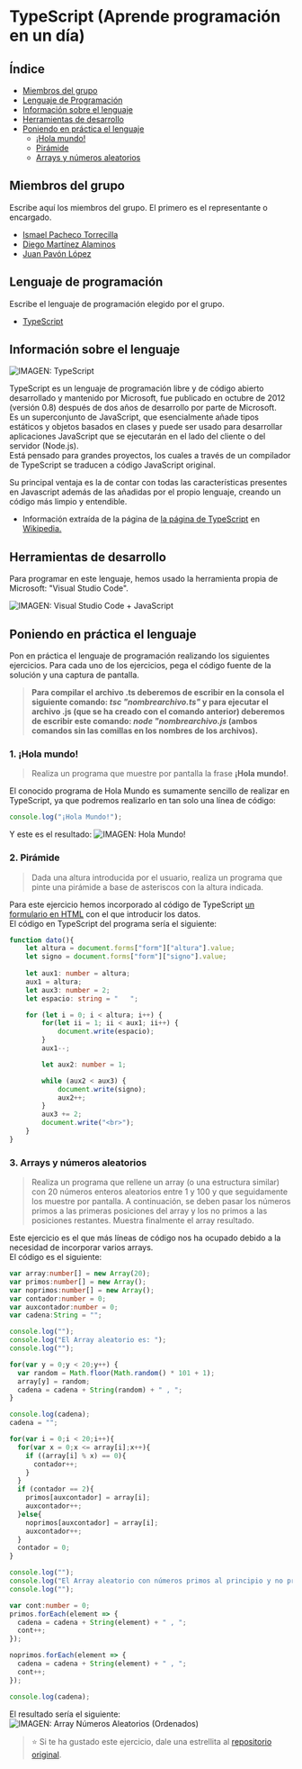 # TypeScript (Aprende programación en un día)

## Índice

* [Miembros del grupo](https://github.com/ismaelpacheco13/aprende-un-lenguaje-en-un-dia#miembros-del-grupo)
* [Lenguaje de Programación](https://github.com/ismaelpacheco13/aprende-un-lenguaje-en-un-dia#lenguaje-de-programaci%C3%B3n)
* [Información sobre el lenguaje](https://github.com/ismaelpacheco13/aprende-un-lenguaje-en-un-dia#informaci%C3%B3n-sobre-el-lenguaje)
* [Herramientas de desarrollo](https://github.com/ismaelpacheco13/aprende-un-lenguaje-en-un-dia#herramientas-de-desarrollo)
* [Poniendo en práctica el lenguaje](https://github.com/ismaelpacheco13/aprende-un-lenguaje-en-un-dia#poniendo-en-pr%C3%A1ctica-el-lenguaje)
	* [¡Hola mundo!](https://github.com/ismaelpacheco13/aprende-un-lenguaje-en-un-dia#1-hola-mundo)
	* [Pirámide](https://github.com/ismaelpacheco13/aprende-un-lenguaje-en-un-dia#2-pir%C3%A1mide)
	* [Arrays y números aleatorios](https://github.com/ismaelpacheco13/aprende-un-lenguaje-en-un-dia#3-arrays-y-n%C3%BAmeros-aleatorios)

## Miembros del grupo

Escribe aquí los miembros del grupo. El primero es el representante o encargado.

* [Ismael Pacheco Torrecilla](https://github.com/ismaelpacheco13)
* [Diego Martínez Alaminos](https://github.com/diegomartinezalaminos)
* [Juan Pavón López](https://github.com/JuanPavon)

## Lenguaje de programación

Escribe el lenguaje de programación elegido por el grupo.

* [TypeScript](https://www.typescriptlang.org/)

## Información sobre el lenguaje

<img src="https://upload.wikimedia.org/wikipedia/commons/a/a6/TypeScript_Logo.png" alt="IMAGEN: TypeScript">

TypeScript es un lenguaje de programación libre y de código abierto desarrollado y mantenido por Microsoft, fue publicado en octubre de 2012 (versión 0.8) después de dos años de desarrollo por parte de Microsoft.  
Es un superconjunto de JavaScript, que esencialmente añade tipos estáticos y objetos basados en clases y puede ser usado para desarrollar aplicaciones JavaScript que se ejecutarán en el lado del cliente o del servidor (Node.js).  
Está pensado para grandes proyectos, los cuales a través de un compilador de TypeScript se traducen a código JavaScript original.

Su principal ventaja es la de contar con todas las características presentes en Javascript además de las añadidas por el propio lenguaje, creando un código más limpio y entendible.

- Información extraída de la página de [la página de TypeScript](https://es.wikipedia.org/wiki/TypeScript) en [Wikipedia.](https://es.wikipedia.org)

## Herramientas de desarrollo

Para programar en este lenguaje, hemos usado la herramienta propia de Microsoft: "Visual Studio Code".

<img src="https://code.visualstudio.com/assets/docs/languages/typescript/Languages_typescript.png" alt="IMAGEN: Visual Studio Code + JavaScript">

## Poniendo en práctica el lenguaje

Pon en práctica el lenguaje de programación realizando los siguientes ejercicios. Para cada uno de los ejercicios, pega el código fuente de la solución y una captura de pantalla.


> **Para compilar el archivo .ts deberemos de escribir en la consola el siguiente comando: *tsc "nombrearchivo.ts"* y para ejecutar el archivo .js (que se ha creado con el comando anterior) deberemos de escribir este comando: *node "nombrearchivo.js* (ambos comandos sin las comillas en los nombres de los archivos).**

### 1. ¡Hola mundo!

> Realiza un programa que muestre por pantalla la frase **¡Hola mundo!**.

El conocido programa de Hola Mundo es sumamente sencillo de realizar en TypeScript, ya que podremos realizarlo en tan solo una línea de código:

```typescript
console.log("¡Hola Mundo!");
```

Y este es el resultado:
<img src="https://i.ibb.co/Z2rmD0Q/holamundo.png" alt="IMAGEN: Hola Mundo!">

### 2. Pirámide

> Dada una altura introducida por el usuario, realiza un programa que pinte una pirámide a base de asteriscos con la altura indicada.

Para este ejercicio hemos incorporado al código de TypeScript [un formulario en HTML](https://ismaelpacheco13.github.io/aprende-un-lenguaje-en-un-dia/TypeScript/Ejercicio02%20(Pir%C3%A1mide)/index.html) con el que introducir los datos.  
El código en TypeScript del programa sería el siguiente:

```typescript
function dato(){
    let altura = document.forms["form"]["altura"].value;
    let signo = document.forms["form"]["signo"].value;
    
    let aux1: number = altura;
    aux1 = altura;
    let aux3: number = 2;
    let espacio: string = "   ";

    for (let i = 0; i < altura; i++) {
        for(let ii = 1; ii < aux1; ii++) {
            document.write(espacio);
        }
        aux1--;

        let aux2: number = 1;

        while (aux2 < aux3) {
            document.write(signo);
            aux2++;
        }
        aux3 += 2;
        document.write("<br>");
    }
}
```

### 3. Arrays y números aleatorios

> Realiza un programa que rellene un array (o una estructura similar) con 20 números enteros aleatorios entre 1 y 100 y que seguidamente los muestre por pantalla. A continuación, se deben pasar los números primos a las primeras posiciones del array y los no primos a las posiciones restantes. Muestra finalmente el array resultado.

Este ejercicio es el que más líneas de código nos ha ocupado debido a la necesidad de incorporar varios arrays.  
El código es el siguiente:

```typescript
var array:number[] = new Array(20);
var primos:number[] = new Array();
var noprimos:number[] = new Array();
var contador:number = 0;
var auxcontador:number = 0;
var cadena:String = "";

console.log("");
console.log("El Array aleatorio es: ");
console.log("");

for(var y = 0;y < 20;y++) {
  var random = Math.floor(Math.random() * 101 + 1);
  array[y] = random;
  cadena = cadena + String(random) + " , "; 
}

console.log(cadena);
cadena = "";

for(var i = 0;i < 20;i++){
  for(var x = 0;x <= array[i];x++){
    if ((array[i] % x) == 0){
      contador++;
    }
  }
  if (contador == 2){
    primos[auxcontador] = array[i];
    auxcontador++;
  }else{
    noprimos[auxcontador] = array[i];
    auxcontador++;
  }
  contador = 0;   
}

console.log("");
console.log("El Array aleatorio con números primos al principio y no primos al final: ")
console.log("");

var cont:number = 0;
primos.forEach(element => {
  cadena = cadena + String(element) + " , ";
  cont++;
});

noprimos.forEach(element => {
  cadena = cadena + String(element) + " , ";
  cont++;
});

console.log(cadena);
```

El resultado sería el siguiente:
<img src="https://i.ibb.co/Km3KpJw/array.png" alt="IMAGEN: Array Números Aleatorios (Ordenados)">


> :star: Si te ha gustado este ejercicio, dale una estrellita al [repositorio original](https://github.com/LuisJoseSanchez/aprende-un-lenguaje-en-un-dia).

